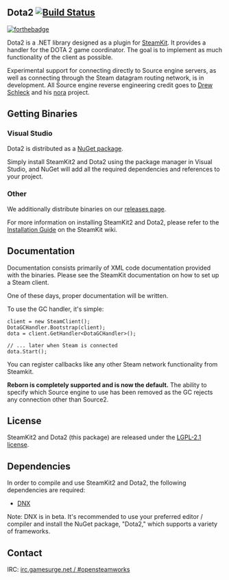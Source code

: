 Dota2 [![Build Status](https://travis-ci.org/paralin/Dota2.png)](https://travis-ci.org/paralin/Dota2)
---

[![forthebadge](http://forthebadge.com/images/badges/powered-by-electricity.svg)](http://forthebadge.com)

Dota2 is a .NET library designed as a plugin for [SteamKit](http://github.com/SteamRE/SteamKit). It provides a handler for the DOTA 2 game coordinator. The goal is to implement as much functionality of the client as possible.

Experimental support for connecting directly to Source engine servers, as well as connecting through the Steam datagram routing network, is in development. All Source engine reverse engineering credit goes to [Drew Schleck](https://github.com/dschleck) and his [nora](https://github.com/dschleck/nora) project.

## Getting Binaries


### Visual Studio

Dota2 is distributed as a [NuGet package](http://nuget.org/packages/dota2).

Simply install SteamKit2 and Dota2 using the package manager in Visual Studio, and NuGet will add all the required dependencies and references to your project.  
  
### Other

We additionally distribute binaries on our [releases page](https://github.com/paralin/Dota2/releases).

For more information on installing SteamKit2 and Dota2, please refer to the [Installation Guide](https://github.com/SteamRE/SteamKit/wiki/Installation) on the SteamKit wiki.


## Documentation

Documentation consists primarily of XML code documentation provided with the binaries. Please see the SteamKit documentation on how to set up a Steam client.

One of these days, proper documentation will be written.

To use the GC handler, it's simple:

```
client = new SteamClient();
DotaGCHandler.Bootstrap(client);
dota = client.GetHandler<DotaGCHandler>();

// ... later when Steam is connected
dota.Start();
```

You can register callbacks like any other Steam network functionality from Steamkit.

**Reborn is completely supported and is now the default.** The ability to specify which Source engine to use has been removed as the GC rejects any connection other than Source2.

## License

SteamKit2 and Dota2 (this package) are released under the [LGPL-2.1 license](http://www.tldrlegal.com/license/gnu-lesser-general-public-license-v2.1-%28lgpl-2.1%29).


## Dependencies

In order to compile and use SteamKit2 and Dota2, the following dependencies are required:

  - [DNX](https://docs.asp.net/en/latest/getting-started/index.html)

Note: DNX is in beta. It's recommended to use your preferred editor / compiler and install the NuGet package, "Dota2," which supports a variety of frameworks.


## Contact

IRC: [irc.gamesurge.net / #opensteamworks](irc://irc.gamesurge.net/opensteamworks)

